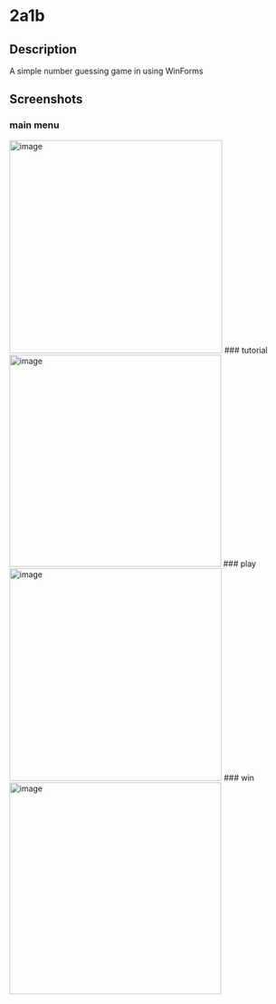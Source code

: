 # 2a1b
## Description
A simple number guessing game in using WinForms
## Screenshots
### main menu
<img width="376" alt="image" src="https://user-images.githubusercontent.com/60816759/148637956-bb9f7721-f482-4d00-8aea-975e45a799b4.png">
### tutorial
<img width="374" alt="image" src="https://user-images.githubusercontent.com/60816759/148637994-399aacb4-70ef-445c-a843-67b4edb03170.png">
### play
<img width="375" alt="image" src="https://user-images.githubusercontent.com/60816759/148638032-456ce0eb-84c0-424f-ac4c-96243a974b8d.png">
### win
<img width="374" alt="image" src="https://user-images.githubusercontent.com/60816759/148638089-7734727d-5dfc-4630-a2b6-f844fd296532.png">


